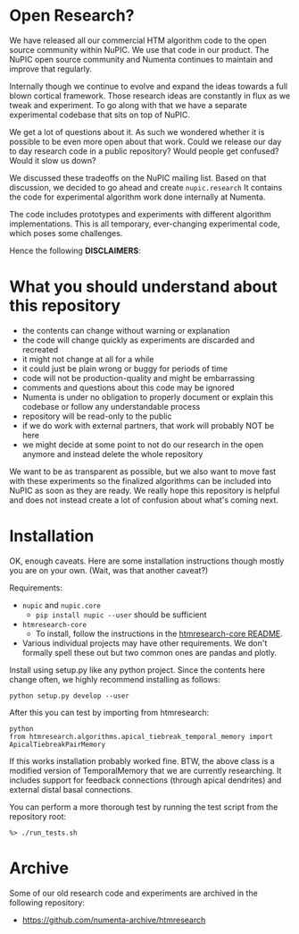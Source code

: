 Open Research?
==============

We have released all our commercial HTM algorithm code to the open source 
community within NuPIC. We use that code in our product. The NuPIC
open source community and Numenta continues to maintain and improve that 
regularly. 

Internally though we continue to evolve and expand the ideas towards a 
full blown cortical framework. Those research ideas are constantly in flux as
we tweak and experiment. To go along with that we have a separate experimental 
codebase that sits on top of NuPIC.   

We get a lot of questions about it. As such we wondered whether it is 
possible to be even more open about that work.  Could we release our day 
to day research code in a public repository? Would people get confused? Would
it slow us down? 

We discussed these tradeoffs on the NuPIC mailing list. Based on that 
discussion, we decided to go ahead and create `nupic.research` It contains 
the code for experimental algorithm work done internally at Numenta.

The code includes prototypes and experiments with different algorithm 
implementations. This is all temporary, ever-changing experimental code, 
which poses some challenges.

Hence the following **DISCLAIMERS**:

 
What you should understand about this repository
================================================

- the contents can change without warning or explanation
- the code will change quickly as experiments are discarded and recreated
- it might not change at all for a while
- it could just be plain wrong or buggy for periods of time
- code will not be production-quality and might be embarrassing
- comments and questions about this code may be ignored
- Numenta is under no obligation to properly document or explain this
codebase or follow any understandable process
- repository will be read-only to the public
- if we do work with external partners, that work will probably NOT be here
- we might decide at some point to not do our research in the open anymore and 
instead delete the whole repository

We want to be as transparent as possible, but we also want to move
fast with these experiments so the finalized algorithms can be
included into NuPIC as soon as they are ready. We really hope this repository
is helpful and does not instead create a lot of confusion about what's coming
next.  


Installation
============

OK, enough caveats. Here are some installation instructions though mostly you
are on your own. (Wait, was that another caveat?)

Requirements:

- `nupic` and `nupic.core`
  - `pip install nupic --user` should be sufficient
- `htmresearch-core`
  - To install, follow the instructions in the
    [htmresearch-core README](https://github.com/numenta/htmresearch-core).
- Various individual projects may have other requirements. We don't formally
  spell these out but two common ones are pandas and plotly.

Install using setup.py like any python project. Since the contents here change
often, we highly recommend installing as follows:

    python setup.py develop --user

After this you can test by importing from htmresearch:

    python
    from htmresearch.algorithms.apical_tiebreak_temporal_memory import ApicalTiebreakPairMemory

If this works installation probably worked fine. BTW, the above class is a
modified version of TemporalMemory that we are currently researching. It
includes support for feedback connections (through apical dendrites) and
external distal basal connections.

You can perform a more thorough test by running the test script from the repository root:

    %> ./run_tests.sh 


Archive
=======

Some of our old research code and experiments are archived in the following repository: 
 
* https://github.com/numenta-archive/htmresearch

